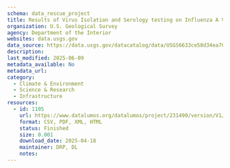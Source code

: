 ```yaml
---
schema: data_rescue_project 
title: Results of Virus Isolation and Serology testing on Influenza A Virus Samples from Lesser Scaup (Aythya affinis) and Greater Scaup (Aythya Marila)
organization: U.S. Geological Survey
agency: Department of the Interior
websites: data.usgs.gov
data_source: https://data.usgs.gov/datacatalog/data/USGS6633ce58d34ea70bd5f290e1
description: 
last_modified: 2025-06-09
metadata_available: No
metadata_url: 
category:
  - Climate & Environment 
  - Science & Research 
  - Infrastructure 
resources:
  - id: 1105
    url: https://www.datalumos.org/datalumos/project/231490/version/V1/view
    format: CSV, PDF, XML, HTML
    status: Finished
    size: 0.001
    download_date: 2025-04-18
    maintainer: DRP, DL
    notes: 
---
```

